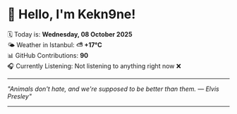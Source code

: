 # 👋 Hello, I'm Kekn9ne!

🗓️ Today is: **Wednesday, 08 October 2025**  
🌤️ Weather in Istanbul: **⛅️  +17°C**  
📊 GitHub Contributions: **90**  
🎧 Currently Listening: Not listening to anything right now ❌

---

_"Animals don't hate, and we're supposed to be better than them. — *Elvis Presley*"_

---
